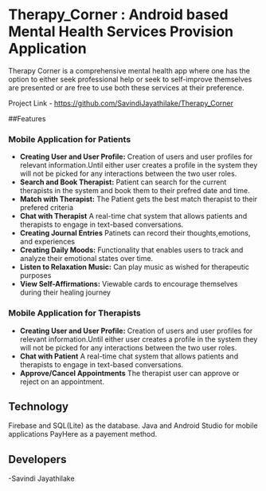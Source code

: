 # Therapy_Corner : Android based Mental Health Services Provision Application

Therapy Corner is a comprehensive mental health app where one has the option to either seek professional help or seek to self-improve themselves
are presented or are free to use both these services at their preference.

Project Link - https://github.com/SavindiJayathilake/Therapy_Corner


##Features

### Mobile Application for Patients

- **Creating User and User Profile:** Creation of users and user profiles for relevant information.Until either user creates a profile in the system they will not be picked
for any interactions between the two user roles.
- **Search and Book Therapist:** Patient can search for the current therapists in the system and book them to their prefred date and time.
- **Match with Therapist:** The Patient gets the best match therapist to their prefered criteria
- **Chat with Therapist**  A real-time chat system that allows patients and therapists to engage in text-based conversations.
- **Creating Journal Entries**  Patinets can record their thoughts,emotions, and experiences 
- **Creating Daily Moods:** Functionality that enables users to track and analyze their emotional states over time.
- **Listen to Relaxation Music:** Can play music as wished for therapeutic purposes
- **View Self-Affirmations:** Viewable cards to encourage themselves during their healing journey

### Mobile Application for Therapists

- **Creating User and User Profile:** Creation of users and user profiles for relevant information.Until either user creates a profile in the system they will not be picked
for any interactions between the two user roles.
- **Chat with Patient** A real-time chat system that allows patients and therapists to engage in text-based conversations.
- **Approve/Cancel Appointments** The therapist user can approve or reject on an appointment.


## Technology
Firebase and SQL(Lite) as the database.
Java and Android Studio for mobile applications
PayHere as a payement method.

## Developers
-Savindi Jayathilake